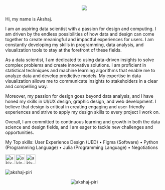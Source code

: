 <h1 align="center"><img src="https://media.giphy.com/media/v1.Y2lkPTc5MGI3NjExZDBmZmIwY2E3MzAzODYxY2FmZTYwMzJhNWQwODJlY2Y3MDI3YzM2YyZlcD12MV9pbnRlcm5hbF9naWZzX2dpZklkJmN0PWc/Dth1uAR6dTVCX9soR4/giphy.gif"></h1>

Hi, my name is Akshaj. 

I am an aspiring data scientist with a passion for design and computing. I am driven by the endless possibilities of how data and design can come together to create meaningful and impactful experiences for users. I am constantly developing my skills in programming, data analysis, and visualization tools to stay at the forefront of these fields.

As a data scientist, I am dedicated to using data-driven insights to solve complex problems and create innovative solutions. I am proficient in statistical techniques and machine learning algorithms that enable me to analyze data and develop predictive models. My expertise in data visualization allows me to communicate insights to stakeholders in a clear and compelling way.

Moreover, my passion for design goes beyond data analysis, and I have honed my skills in UI/UX design, graphic design, and web development. I believe that design is critical in creating engaging and user-friendly experiences and strive to apply my design skills to every project I work on.

Overall, I am committed to continuous learning and growth in both the data science and design fields, and I am eager to tackle new challenges and opportunities.

My Top skills: User Experience Design (UED) • Figma (Software) • Python (Programming Language) • Julia (Programming Language) • Negotiations

[linkedin]: https://www.linkedin.com/in/ajxpr
[github]: https://github.com/ajxpr
[dribbble]: https://dribbble.com/ajxpr

[<img align="left" alt="akjxpr | LinkedIn" width="30px" src="https://img.icons8.com/color/48/000000/linkedin.png" />][linkedin]
[<img align="left" alt="akjxpr | GitHub" width="30px" src="https://img.icons8.com/fluent/48/000000/github.png" />][github]
[<img align="left" alt="akjxpr | Dribbble" width="30px" src="https://img.icons8.com/fluent/48/000000/dribbble.png" />][dribbble]

<br>
<br>

<p align="left"> <img src="https://komarev.com/ghpvc/?username=ajxpr&label=visitors&color=0066FF&style=flat-square" alt="akshaj-piri" /> </p>

<p align="center"><img src="https://github-readme-streak-stats.herokuapp.com?user=ajxpr&theme=github-dark-blue" alt="akshaj-piri" /></p>

